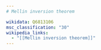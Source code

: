 ```yaml
---
# Mellin inversion theorem

wikidata: Q6813106
msc_classification: "30"
wikipedia_links:
  - "[[Mellin inversion theorem]]"
---
```


